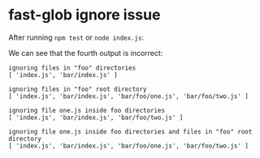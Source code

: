 # fast-glob ignore issue

After running `npm test` or `node index.js`:

We can see that the fourth output is incorrect:

```
ignoring files in "foo" directories
[ 'index.js', 'bar/index.js' ]

ignoring files in "foo" root directory
[ 'index.js', 'bar/index.js', 'bar/foo/one.js', 'bar/foo/two.js' ]

ignoring file one.js inside foo directories
[ 'index.js', 'bar/index.js', 'bar/foo/two.js' ]

ignoring file one.js inside foo directories and files in "foo" root directory
[ 'index.js', 'bar/index.js', 'bar/foo/one.js', 'bar/foo/two.js' ]
```